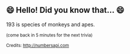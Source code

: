 ## 😄 Hello! Did you know that... 😄
193 is species of monkeys and apes.

<sup>(come back in 5 minutes for the next trivia)</sup>


<sup>Credits: http://numbersapi.com</sup>
